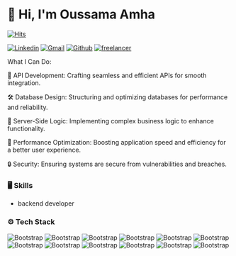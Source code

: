 # 👋 Hi, I'm Oussama Amha

[![Hits](https://hits.seeyoufarm.com/api/count/incr/badge.svg?url=https%3A%2F%2Fgithub.com%2Fhejazizo%2Fhejazizo&count_bg=%2379C83D&title_bg=%23555555&icon=&icon_color=%23E7E7E7&title=Profile+Views&edge_flat=false)](https://hits.seeyoufarm.com)

[![Linkedin](https://img.shields.io/badge/-LinkedIn-blue?style=flat&logo=Linkedin&logoColor=white)](https://www.linkedin.com/in/osama-amha/) [![Gmail](https://img.shields.io/badge/-Gmail-c14438?style=flat&logo=Gmail&logoColor=white)](mailto:amhaosama15@gmail.com) [![Github](https://img.shields.io/github/followers/hejazizo?label=Follow&style=social)](https://github.com/osama0amha) [![freelancer](https://img.shields.io/badge/--white?style=flat&logo=freelancer&logoColor=blue)](https://www.freelancer.com/u/OussamaAmha)

What I Can Do:

🔧 API Development: Crafting seamless and efficient APIs for smooth integration.

🛠️ Database Design: Structuring and optimizing databases for performance and reliability.

🧩 Server-Side Logic: Implementing complex business logic to enhance functionality.

🚀 Performance Optimization: Boosting application speed and efficiency for a better user experience.

🔒 Security: Ensuring  systems are secure from vulnerabilities and breaches.


### 🖥 Skills
- backend developer
### ⚙️ Tech Stack

![Bootstrap](https://img.shields.io/badge/-Docker-05122A?style=flat-square&logo=Docker&color=353535) ![Bootstrap](https://img.shields.io/badge/-MongoDB-05122A?style=flat-square&logo=MongoDB&color=353535) ![Bootstrap](https://img.shields.io/badge/-MySQL-05122A?style=flat-square&logo=MySQL&color=353535) ![Bootstrap](https://img.shields.io/badge/-PostgreSQL-05122A?style=flat-square&logo=PostgreSQL&color=353535) ![Bootstrap](https://img.shields.io/badge/-php-05122A?style=flat-square&logo=php&color=353535) ![Bootstrap](https://img.shields.io/badge/-linux-05122A?style=flat-square&logo=linux&color=353535) ![Bootstrap](https://img.shields.io/badge/-git-05122A?style=flat-square&logo=git&color=353535) ![Bootstrap](https://img.shields.io/badge/-laravel-05122A?style=flat-square&logo=laravel&color=353535) ![Bootstrap](https://img.shields.io/badge/-css%20-05122A?style=flat-square&logo=css&color=353535) ![Bootstrap](https://img.shields.io/badge/-html-05122A?style=flat-square&logo=html&color=353535) ![Bootstrap](https://img.shields.io/badge/-RESTfull%20API-05122A?style=flat-square&logo=RESTfull-API&color=353535) ![Bootstrap](https://img.shields.io/badge/-javascripte-05122A?style=flat-square&logo=javascripte&color=353535)

